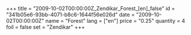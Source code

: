 +++
title = "2009-10-02T00:00:00Z_Zendikar_Forest_[en]_false"
id = "341b05e6-93bb-4071-b8c6-1644f56e026d"
date = "2009-10-02T00:00:00Z"
name = "Forest"
lang = ["en"]
price = "0.25"
quantity = 4
foil = false
set = "Zendikar"
+++
